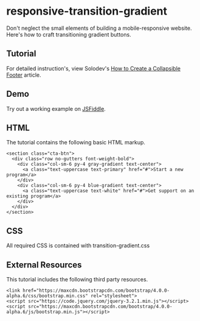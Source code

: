 # responsive-transition-gradient
Don't neglect the small elements of building a mobile-responsive website. Here's how to craft transitioning gradient buttons.
  		  
## Tutorial		  
For detailed instruction's, view Solodev's [How to Create a Collapsible Footer](https://www.solodev.com/blog/how-to-create-a-collapsible-footer.stml) article.
 
## Demo
  		  
Try out a working example on [JSFiddle](https://jsfiddle.net/solodev/unboh7f6/).

## HTML

The tutorial contains the following basic HTML markup.

```
<section class="cta-btn">
  <div class="row no-gutters font-weight-bold">
    <div class="col-sm-6 py-4 gray-gradient text-center">
      <a class="text-uppercase text-primary" href="#">Start a new program</a>
    </div>
    <div class="col-sm-6 py-4 blue-gradient text-center">
      <a class="text-uppercase text-white" href="#">Get support on an existing program</a>
    </div>
  </div>
</section>
```

## CSS

All required CSS is contained with transition-gradient.css


## External Resources

This tutorial includes the following third party resources.

```
<link href="https://maxcdn.bootstrapcdn.com/bootstrap/4.0.0-alpha.6/css/bootstrap.min.css" rel="stylesheet">
<script src="https://code.jquery.com/jquery-3.2.1.min.js"></script>
<script src="https://maxcdn.bootstrapcdn.com/bootstrap/4.0.0-alpha.6/js/bootstrap.min.js"></script>


```

